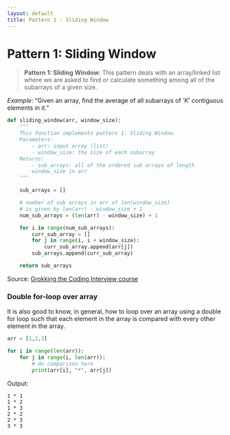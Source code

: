 ```yaml
---
layout: default
title: Pattern 1 - Sliding Window 
---
```


# Pattern 1: Sliding Window 

> **Pattern 1: Sliding Window**: This pattern deals with an array/linked list where we are asked to find or calculate something among all of the subarrays of a given size.

*Example*: “Given an array, find the average of all subarrays of ‘$K$’ contiguous elements in it.”


```python
def sliding_window(arr, window_size):
	"""
	This function implements pattern 1: Sliding Window. 
	Parameters:
		- arr: input array (list)
		- window_size: the size of each subarray 
	Returns:
		- sub_arrays: all of the ordered sub arrays of length 
		window_size in arr  
	""" 

	sub_arrays = []

	# number of sub arrays in arr of len(window_size) 
	# is given by len(arr) - window_size + 1
	num_sub_arrays = (len(arr) - window_size) + 1

	for i in range(num_sub_arrays):
		curr_sub_array = []
		for j in range(i, i + window_size):
			curr_sub_array.append(arr[j])
		sub_arrays.append(curr_sub_array)

	return sub_arrays
```

Source: [Grokking the Coding Interview course](https://www.educative.io/courses/grokking-the-coding-interview)


### Double for-loop over array 

It is also good to know, in general, how to loop over an array using a double for loop such that each element in the array is compared with every other element in the array. 

```python
arr = [1,2,3]

for i in range(len(arr)):
    for j in range(i, len(arr)):
        # do comparison here 
        print(arr[i], "*", arr[j])
```

Output: 
```
1 * 1
1 * 2
1 * 3
2 * 2
2 * 3
3 * 3
```





